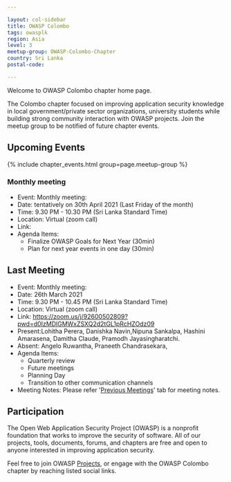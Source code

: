 ```yaml
---

layout: col-sidebar
title: OWASP Colombo
tags: owasplk
region: Asia
level: 3
meetup-group: OWASP-Colombo-Chapter
country: Sri Lanka
postal-code: 

---
```


Welcome to OWASP Colombo chapter home page. 

The Colombo chapter focused on improving  application security knowledge in local government/private sector organizations, university students while building strong community interaction with OWASP projects. Join the meetup group to be notified of future chapter events. 

## Upcoming Events
{% include chapter_events.html group=page.meetup-group %}

### Monthly meeting 
* Event: Monthly meeting: 
* Date: tentatively on 30th April 2021 (Last Friday of the month) 
* Time: 9.30 PM - 10.30 PM (Sri Lanka Standard Time)
* Location: Virtual (zoom call)
* Link: <to be update>
* Agenda Items:
  * Finalize OWASP Goals for Next Year (30min)
  * Plan for next year events in one day  (30min)



## Last Meeting
* Event: Monthly meeting: 
* Date: 26th March 2021 
* Time: 9.30 PM - 10.45 PM (Sri Lanka Standard Time)
* Location: Virtual (zoom call)
* Link: https://zoom.us/j/92600502809?pwd=d0IzMDlGMWxZSXQ2d2tGL1pRcHZOdz09
* Present:Lohitha Perera, Danishka Navin,Nipuna Sankalpa, Hashini Amarasena, Damitha Claude, Pramodh Jayasingharatchi. 
* Absent: Angelo Ruwantha, Praneeth Chandrasekara, 
* Agenda Items:
  * Quarterly review 
  * Future meetings 
  * Planning Day
  * Transition to other communication channels
* Meeting Notes: Please refer '[Previous Meetings](https://owasp.org/www-chapter-colombo/#div-events)' tab for meeting notes.
    

## Participation

The Open Web Application Security Project (OWASP) is a nonprofit foundation that works to improve the security of software. All of our projects, tools, documents, forums, and chapters are free and open to anyone interested in improving application security. 

Feel free to join OWASP [Projects](https://owasp.org/projects/), or engage with the OWASP Colombo chapter by reaching listed social links.



